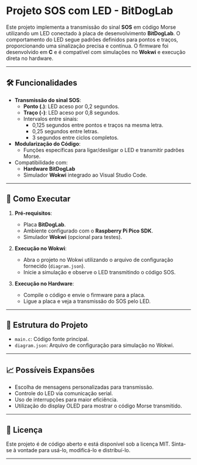 # Projeto SOS com LED - BitDogLab

Este projeto implementa a transmissão do sinal **SOS** em código Morse utilizando um LED conectado à placa de desenvolvimento **BitDogLab**. O comportamento do LED segue padrões definidos para pontos e traços, proporcionando uma sinalização precisa e contínua. O firmware foi desenvolvido em **C** e é compatível com simulações no **Wokwi** e execução direta no hardware.

---

## 🛠️ Funcionalidades

- **Transmissão do sinal SOS**:
  - **Ponto (.)**: LED aceso por 0,2 segundos.
  - **Traço (-)**: LED aceso por 0,8 segundos.
  - Intervalos entre sinais:
    - 0,125 segundos entre pontos e traços na mesma letra.
    - 0,25 segundos entre letras.
    - 3 segundos entre ciclos completos.
- **Modularização do Código**:
  - Funções específicas para ligar/desligar o LED e transmitir padrões Morse.
- Compatibilidade com:
  - **Hardware BitDogLab**
  - Simulador **Wokwi** integrado ao Visual Studio Code.

---

## 🚀 Como Executar

1. **Pré-requisitos**:
   - Placa **BitDogLab**.
   - Ambiente configurado com o **Raspberry Pi Pico SDK**.
   - Simulador **Wokwi** (opcional para testes).

2. **Execução no Wokwi**:
   - Abra o projeto no Wokwi utilizando o arquivo de configuração fornecido (`diagram.json`).
   - Inicie a simulação e observe o LED transmitindo o código SOS.

3. **Execução no Hardware**:
   - Compile o código e envie o firmware para a placa.
   - Ligue a placa e veja a transmissão do SOS pelo LED.

---

## 📂 Estrutura do Projeto

- `main.c`: Código fonte principal.
- `diagram.json`: Arquivo de configuração para simulação no Wokwi.

---

## 📈 Possíveis Expansões

- Escolha de mensagens personalizadas para transmissão.
- Controle do LED via comunicação serial.
- Uso de interrupções para maior eficiência.
- Utilização do display OLED para mostrar o código Morse transmitido.

---

## 📜 Licença

Este projeto é de código aberto e está disponível sob a licença MIT. Sinta-se à vontade para usá-lo, modificá-lo e distribuí-lo.

---


